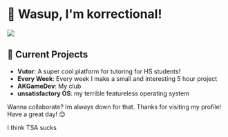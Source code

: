 # 👋 Wasup, I'm korrectional!
![](https://komarev.com/ghpvc/?username=korrectional)
## 🔭 Current Projects

- **Vutor**: A super cool platform for tutoring for HS students!
- **Every Week**: Every week I make a small and interesting 5 hour project
- **AKGameDev**: My club
- **unsatisfactory OS**: my terrible featureless operating system


Wanna collaborate? Im always down for that.
Thanks for visiting my profile! Have a great day! 😊

I think TSA sucks 

<!---
korrectional/korrectional is a ✨ special ✨ repository because its `README.md` (this file) appears on your GitHub profile.
You can click the Preview link to take a look at your changes.
--->
